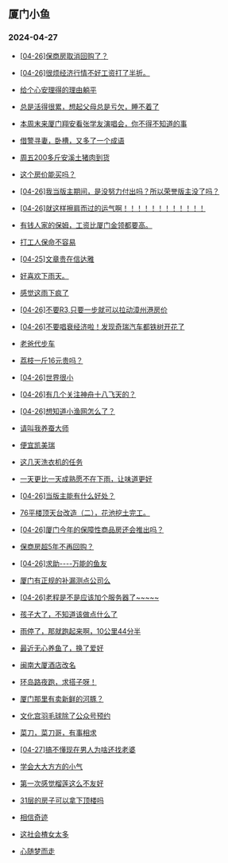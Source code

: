 ## 厦门小鱼 
### 2024-04-27

+ [[04-26]保商房取消回购了？](http://bbs.xmfish.com/read-htm-tid-18181931.html)

+ [[04-26]很烦经济行情不好工资打了半折。](http://bbs.xmfish.com/read-htm-tid-18182056.html)

+ [给个心安理得的理由躺平](http://bbs.xmfish.com/read-htm-tid-18181936.html)

+ [总是活得很累，想起父母总是亏欠，睡不着了](http://bbs.xmfish.com/read-htm-tid-18181941.html)

+ [本周末来厦门翔安看张学友演唱会，你不得不知道的事](http://bbs.xmfish.com/read-htm-tid-18181998.html)

+ [借警寻妻，卧槽，又多了一个成语](http://bbs.xmfish.com/read-htm-tid-18182101.html)

+ [周五200多斤安溪土猪肉到货](http://bbs.xmfish.com/read-htm-tid-18181964.html)

+ [这个房价能买吗？](http://bbs.xmfish.com/read-htm-tid-18182142.html)

+ [[04-26]我当版主期间，是没努力付出吗？所以荣誉版主没了吗？](http://bbs.xmfish.com/read-htm-tid-18181934.html)

+ [[04-26]就这样擦肩而过的运气啊！！！！！！！！！！！！](http://bbs.xmfish.com/read-htm-tid-18182118.html)

+ [有钱人家的保姆，工资比厦门金领都要高。](http://bbs.xmfish.com/read-htm-tid-18182103.html)

+ [打工人保命不容易](http://bbs.xmfish.com/read-htm-tid-18181996.html)

+ [[04-25]文章贵在信达雅](http://bbs.xmfish.com/read-htm-tid-18181947.html)

+ [好喜欢下雨天。](http://bbs.xmfish.com/read-htm-tid-18181972.html)

+ [感觉这雨下疯了](http://bbs.xmfish.com/read-htm-tid-18181971.html)

+ [[04-26]不要R3,只要一步就可以拉动漳州港房价](http://bbs.xmfish.com/read-htm-tid-18182104.html)

+ [[04-26]不要唱衰经济啦！发现奇瑞汽车都铁树开花了](http://bbs.xmfish.com/read-htm-tid-18182172.html)

+ [老爸代步车](http://bbs.xmfish.com/read-htm-tid-18182150.html)

+ [荔枝一斤16元贵吗？](http://bbs.xmfish.com/read-htm-tid-18182184.html)

+ [[04-26]世界很小](http://bbs.xmfish.com/read-htm-tid-18182059.html)

+ [[04-26]有几个关注神舟十八飞天的？](http://bbs.xmfish.com/read-htm-tid-18182187.html)

+ [[04-26]想知道小渔网怎么了？](http://bbs.xmfish.com/read-htm-tid-18182196.html)

+ [请叫我养蚕大师](http://bbs.xmfish.com/read-htm-tid-18182155.html)

+ [便宜凯美瑞](http://bbs.xmfish.com/read-htm-tid-18182253.html)

+ [这几天洗衣机的任务](http://bbs.xmfish.com/read-htm-tid-18182146.html)

+ [一天更比一天成熟愿不在下雨，让味道更好](http://bbs.xmfish.com/read-htm-tid-18182129.html)

+ [[04-26]当版主能有什么好处？](http://bbs.xmfish.com/read-htm-tid-18182153.html)

+ [76平楼顶天台改造（二），花池挖土完工。](http://bbs.xmfish.com/read-htm-tid-18182252.html)

+ [[04-26]厦门今年的保障性商品房还会推出吗？](http://bbs.xmfish.com/read-htm-tid-18182311.html)

+ [保商房超5年不再回购？](http://bbs.xmfish.com/read-htm-tid-18182361.html)

+ [[04-26]求助----万能的鱼友](http://bbs.xmfish.com/read-htm-tid-18182308.html)

+ [厦门有正规的补漏测点公司么](http://bbs.xmfish.com/read-htm-tid-18182188.html)

+ [[04-26]老程是不是应该加个服务器了~~~~~](http://bbs.xmfish.com/read-htm-tid-18182340.html)

+ [孩子大了，不知道该做点什么了](http://bbs.xmfish.com/read-htm-tid-18182405.html)

+ [雨停了，那就跑起来啊，10公里44分半](http://bbs.xmfish.com/read-htm-tid-18182353.html)

+ [最近无心养鱼了，换了爱好](http://bbs.xmfish.com/read-htm-tid-18182226.html)

+ [闽南大厦酒店改名](http://bbs.xmfish.com/read-htm-tid-18182429.html)

+ [环岛路夜跑，求搭子呀！](http://bbs.xmfish.com/read-htm-tid-18182384.html)

+ [厦门那里有卖新鲜的河豚？](http://bbs.xmfish.com/read-htm-tid-18182285.html)

+ [文化宫羽毛球除了公众号预约](http://bbs.xmfish.com/read-htm-tid-18182303.html)

+ [菜刀，菜刀哥，有事相求](http://bbs.xmfish.com/read-htm-tid-18182459.html)

+ [[04-27]搞不懂现在男人为啥还找老婆](http://bbs.xmfish.com/read-htm-tid-18182551.html)

+ [学会大大方方的小气](http://bbs.xmfish.com/read-htm-tid-18182328.html)

+ [第一次感觉榴莲这么不友好](http://bbs.xmfish.com/read-htm-tid-18182387.html)

+ [31层的房子可以拿下顶楼吗](http://bbs.xmfish.com/read-htm-tid-18182501.html)

+ [相信奇迹](http://bbs.xmfish.com/read-htm-tid-18182525.html)

+ [这社会楂女太多](http://bbs.xmfish.com/read-htm-tid-18182563.html)

+ [心随梦而走](http://bbs.xmfish.com/read-htm-tid-18182400.html)

